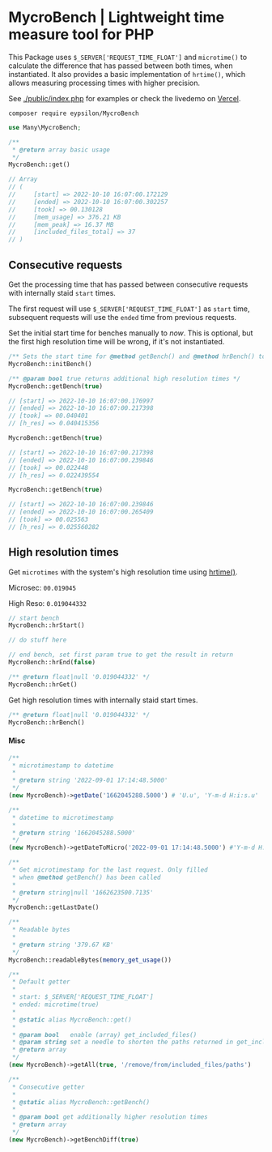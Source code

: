 # MycroBench | Lightweight time measure tool for PHP

This Package uses `$_SERVER['REQUEST_TIME_FLOAT']` and `microtime()` to calculate the difference that has passed between both times, when instantiated. It also provides a basic implementation of `hrtime()`, which allows measuring processing times with higher precision.

See [./public/index.php](./public/index.php) for examples or check the livedemo on [Vercel](https://mycro-bench.vercel.app/).

```terminal
composer require eypsilon/MycroBench
```

```php
use Many\MycroBench;

/**
 * @return array basic usage
 */
MycroBench::get()

// Array
// (
//     [start] => 2022-10-10 16:07:00.172129
//     [ended] => 2022-10-10 16:07:00.302257
//     [took] => 00.130128
//     [mem_usage] => 376.21 KB
//     [mem_peak] => 16.37 MB
//     [included_files_total] => 37
// )
```

## Consecutive requests

Get the processing time that has passed between consecutive requests with internally staid `start` times.

The first request will use `$_SERVER['REQUEST_TIME_FLOAT']` as `start` time, subsequent requests will use the `ended` time from previous requests.

Set the initial start time for benches manually to *now*. This is optional, but the first high resolution time will be wrong, if it's not instantiated.

```php
/** Sets the start time for @method getBench() and @method hrBench() to now */
MycroBench::initBench()
```

```php
/** @param bool true returns additional high resolution times */
MycroBench::getBench(true)

// [start] => 2022-10-10 16:07:00.176997
// [ended] => 2022-10-10 16:07:00.217398
// [took] => 00.040401
// [h_res] => 0.040415356

MycroBench::getBench(true)

// [start] => 2022-10-10 16:07:00.217398
// [ended] => 2022-10-10 16:07:00.239846
// [took] => 00.022448
// [h_res] => 0.022439554

MycroBench::getBench(true)

// [start] => 2022-10-10 16:07:00.239846
// [ended] => 2022-10-10 16:07:00.265409
// [took] => 00.025563
// [h_res] => 0.025560282
```


## High resolution times

Get `microtimes` with the system's high resolution time using [hrtime()](https://www.php.net/manual/de/function.hrtime.php).

Microsec: `00.019045`

High Reso: `0.019044332`

```php
// start bench
MycroBench::hrStart()

// do stuff here

// end bench, set first param true to get the result in return
MycroBench::hrEnd(false)

/** @return float|null '0.019044332' */
MycroBench::hrGet()
```

Get high resolution times with internally staid start times.

```php
/** @return float|null '0.019044332' */
MycroBench::hrBench()
```


#### Misc

```php
/**
 * microtimestamp to datetime
 *
 * @return string '2022-09-01 17:14:48.5000'
 */
(new MycroBench)->getDate('1662045288.5000') # 'U.u', 'Y-m-d H:i:s.u'

/**
 * datetime to microtimestamp
 *
 * @return string '1662045288.5000'
 */
(new MycroBench)->getDateToMicro('2022-09-01 17:14:48.5000') #'Y-m-d H:i:s.u', 'U.u'

/**
 * Get microtimestamp for the last request. Only filled
 * when @method getBench() has been called
 *
 * @return string|null '1662623500.7135'
 */
MycroBench::getLastDate()

/**
 * Readable bytes
 *
 * @return string '379.67 KB'
 */
MycroBench::readableBytes(memory_get_usage())

/**
 * Default getter
 *
 * start: $_SERVER['REQUEST_TIME_FLOAT']
 * ended: microtime(true)
 *
 * @static alias MycroBench::get()
 *
 * @param bool   enable (array) get_included_files()
 * @param string set a needle to shorten the paths returned in get_included_files()
 * @return array
 */
(new MycroBench)->getAll(true, '/remove/from/included_files/paths')

/**
 * Consecutive getter
 *
 * @static alias MycroBench::getBench()
 *
 * @param bool get additionally higher resolution times
 * @return array
 */
(new MycroBench)->getBenchDiff(true)
```
